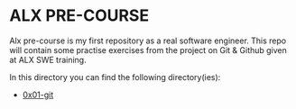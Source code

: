 # ALX PRE-COURSE

Alx pre-course is my first repository as a real software engineer. This repo will contain some practise exercises from the project on Git & Github given at ALX SWE training.

In this directory you can find the following directory(ies):

* [0x01-git](https://github.com/ravvvz/alx-zero_day/tree/main/0x03-git)
